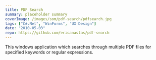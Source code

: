 ```yaml
---
title: PDF Search
summary: placeholder summary
coverImage: /images/som/pdf-search/pdfsearch.jpg
tags: ["C#.Net", "WinForms", "UX Design"]
date: "2010-05-03"
repo: https://github.com/ericanastas/pdf-search
---
```


This windows application which searches through multiple PDF files for specified keywords or regular expressions.
